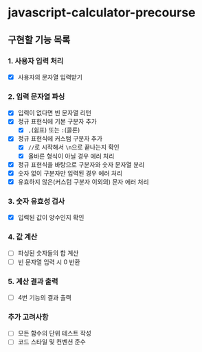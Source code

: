# javascript-calculator-precourse

## 구현할 기능 목록

### 1. 사용자 입력 처리

- [x]  사용자의 문자열 입력받기

### 2. 입력 문자열 파싱

- [x]  입력이 없다면 빈 문자열 리턴
- [x]  정규 표현식에 기본 구분자 추가
    - [x]  `,`(쉼표) 또는 `:`(콜론)
- [x]  정규 표현식에 커스텀 구분자 추가
    - [x]  `//`로 시작해서 `\n`으로 끝나는지 확인
    - [x]  올바른 형식이 아닐 경우 에러 처리
- [x]  정규 표현식을 바탕으로 구분자와 숫자 문자열 분리
- [x]  숫자 없이 구분자만 입력된 경우 에러 처리
- [x]  유효하지 않은(커스텀 구분자 이외의) 문자 에러 처리

### 3. 숫자 유효성 검사

- [x]  입력된 값이 양수인지 확인

### 4. 값 계산

- [ ]  파싱된 숫자들의 합 계산
- [ ]  빈 문자열 입력 시 0 반환

### 5. 계산 결과 출력

- [ ]  4번 기능의 결과 출력

### 추가 고려사항

- [ ]  모든 함수의 단위 테스트 작성
- [ ]  코드 스타일 및 컨벤션 준수
